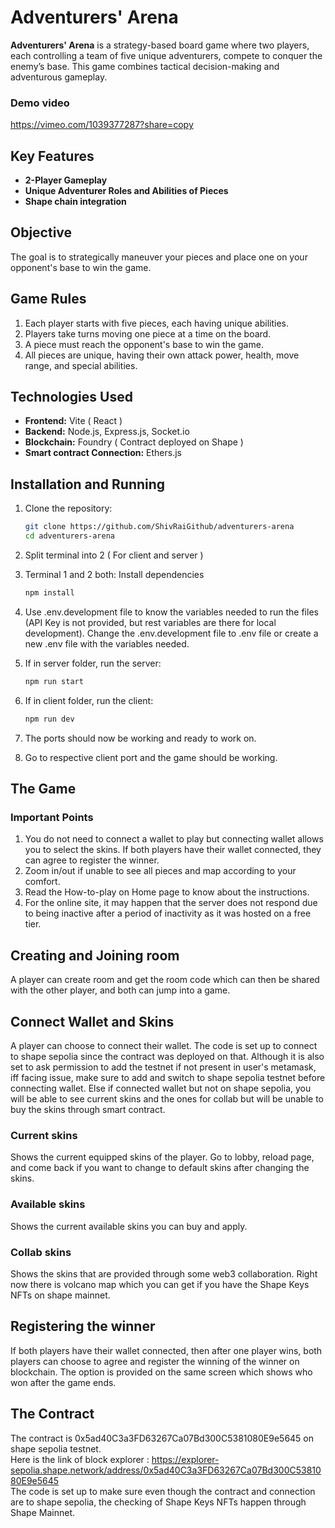 # Adventurers' Arena

**Adventurers' Arena** is a strategy-based board game where two players, each controlling a team of five unique adventurers, compete to conquer the enemy’s base. This game combines tactical decision-making and adventurous gameplay.

### Demo video
https://vimeo.com/1039377287?share=copy

## Key Features
- **2-Player Gameplay** 
- **Unique Adventurer Roles and Abilities of Pieces**
- **Shape chain integration** 

## Objective
The goal is to strategically maneuver your pieces and place one on your opponent's base to win the game.

## Game Rules
1. Each player starts with five pieces, each having unique abilities.
2. Players take turns moving one piece at a time on the board.
3. A piece must reach the opponent's base to win the game.
4. All pieces are unique, having their own attack power, health, move range, and special abilities.

## Technologies Used
- **Frontend:** Vite ( React )
- **Backend:** Node.js, Express.js, Socket.io
- **Blockchain:** Foundry ( Contract deployed on Shape )
- **Smart contract Connection:** Ethers.js


## Installation and Running

1. Clone the repository:
   ```bash
   git clone https://github.com/ShivRaiGithub/adventurers-arena
   cd adventurers-arena
   ```
2. Split terminal into 2 ( For client and server )
3. Terminal 1 and 2 both: Install dependencies
   ```bash
   npm install
   ```
4. Use .env.development file to know the variables needed to run the files (API Key is not provided, but rest variables are there for local development). Change the .env.development file to .env file or create a new .env file with the variables needed.

5. If in server folder, run the server:
   ```bash
   npm run start
   ```
6. If in client folder, run the client:
   ```bash
   npm run dev
   ```
7. The ports should now be working and ready to work on.
8. Go to respective client port and the game should be working.

## The Game

### Important Points
1. You do not need to connect a wallet to play but connecting wallet allows you to select the skins. If both players have their wallet connected, they can agree to register the winner.
2. Zoom in/out if unable to see all pieces and map according to your comfort.
3. Read the How-to-play on Home page to know about the instructions.
4. For the online site, it may happen that the server does not respond due to being inactive after a period of inactivity as it was hosted on a free tier.

## Creating and Joining room
A player can create room and get the room code which can then be shared with the other player, and both can jump into a game.

## Connect Wallet and Skins
A player can choose to connect their wallet. The code is set up to connect to shape sepolia since the contract was deployed on that. Although it is also set to ask permission to add the testnet if not present in user's metamask, iff facing issue, make sure to add and switch to shape sepolia testnet before connecting wallet. Else if connected wallet but not on shape sepolia, you will be able to see current skins and the ones for collab but will be unable to buy the skins through smart contract.

### Current skins
Shows the current equipped skins of the player. Go to lobby, reload page, and come back if you want to change to default skins after changing the skins.

### Available skins
Shows the current available skins you can buy and apply.

### Collab skins
Shows the skins that are provided through some web3 collaboration. Right now there is volcano map which you can get if you have the Shape Keys NFTs on shape mainnet.

## Registering the winner
If both players have their wallet connected, then after one player wins, both players can choose to agree and register the winning of the winner on blockchain. The option is provided on the same screen which shows who won after the game ends.


## The Contract
The contract is 0x5ad40C3a3FD63267Ca07Bd300C5381080E9e5645 on shape sepolia testnet.    
Here is the link of block explorer : https://explorer-sepolia.shape.network/address/0x5ad40C3a3FD63267Ca07Bd300C5381080E9e5645     
The code is set up to make sure even though the contract and connection are to shape sepolia, the checking of Shape Keys NFTs happen through Shape Mainnet.
